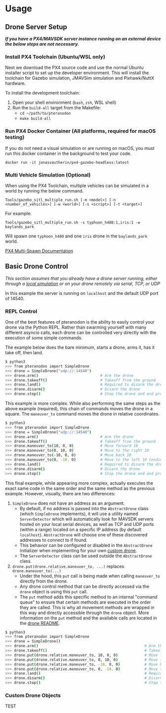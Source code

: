 # Usage
   

## Drone Server Setup

_**If you have a PX4/MAVSDK server instance running on an external device the below steps are not necessary.**_

### Install PX4 Toolchain (Ubuntu/WSL only)

Next we download the PX4 source code and use the normal Ubuntu installer script to set up the developer environment. This will install the toolchain for Gazebo simulation, JMAVSim simulation and Pixhawk/NuttX hardware.

To install the development toolchain:
1. Open your shell environment (`bash`, `zsh`, WSL shell)
2. Run the `build-all` target from the Makefile:
   * `cd ~/path/to/pteranodon`
   * `make build-all`

### Run PX4 Docker Container (All platforms, required for macOS testing)

If you do not need a visual simulation or are running on macOS, you must run this docker container in the background to test your code.

`docker run -it jonasvautherin/px4-gazebo-headless:latest`


### Multi Vehicle Simulation (Optional)

When using the PX4 Toolchain, multiple vehicles can be simulated in a world by running the below command.

`Tools/gazebo_sitl_multiple_run.sh [-m <model>] [-n <number_of_vehicles>] [-w <world>] [-s <script>] [-t <target>]`

For example:

`Tools/gazebo_sitl_multiple_run.sh -s typhoon_h480:1,iris:1 -w baylands_park`

Will spawn one `typhoon_h480` and one `iris` drone in the `baylands_park` world. 

[PX4 Multi-Spawn Documentation](http://docs.px4.io/main/en/simulation/multi_vehicle_simulation_gazebo.html)

## Basic Drone Control

_This section assumes that you already have a drone server running, either through a [local simulation](#Drone-Server-Setup) 
or on your drone remotely via serial, TCP, or UDP_

In this example the server is running on `localhost` and the default UDP port of 14540.

### REPL Control

One of the best features of pteranodon is the ability to easily control your drone via the Python REPL. Rather than
swarming yourself with many different asyncio calls, each drone can be controlled very directly with the execution of some simple commands.

The example below does the bare minimum, starts a drone, arms it, has it take off, then land. 

```bash
$ python3
>>> from pteranodon import SimpleDrone
>>> drone = SimpleDrone("udp://:14540")
>>> drone.arm()                            # Arm the drone
>>> drone.takeoff()                        # Takeoff from the ground
>>> drone.land()                           # Required to disarm the drone
>>> drone.disarm()                         # Disarm the drone
>>> drone.stop()                           # Stop the drone and end program execution
```

This example is more complex. While also performing the same steps as the above example (required), this chain of commands 
moves the drone in a square. The `maneuver_to` command moves the drone in relative coordinates.

```bash
$ python3
>>> from pteranodon import SimpleDrone
>>> drone = SimpleDrone("udp://:14540")
>>> drone.arm()                            # Arm the drone
>>> drone.takeoff()                        # Takeoff from the ground
>>> drone.maneuver_to(10, 0, 0)            # Move forward 10
>>> drone.maneuver_to(0, 10, 0)            # Move to the right 10
>>> drone.maneuver_to(-10, 0, 0)           # Move back 10
>>> drone.maneuver_to(0, -10, 0)           # Move to the left 10 (ending in the start position)
>>> drone.land()                           # Required to disarm the drone
>>> drone.disarm()                         # Disarm the drone
>>> drone.stop()                           # Stop the drone and end program execution
```

This final example, while appearing more complex, actually executes the exact same code in the same order and the same method as the previous example.
However, visually, there are two differences:
1. `SimpleDrone` does not have an address as an argument.
   - By default, if no address is passed into the `AbstractDrone` class (which `SimpleDrone` implements), it will use a
   utility named `ServerDetector` which will automatically look for MAVSDK servers hosted on your local serial devices,
   as well as TCP and UDP ports (within a range) located on a specific IP address (by default `localhost`). `AbstractDrone` will choose
   one of these discovered addresses to connect to if found.
   - This behavior can be configured or disabled in the `AbstractDrone` initializer when implementing for your own
   [custom drone](#Custom-Drone-Objects).
   - The `ServerDetector` class can be used outside the `AbstractDrone` class. 
2. `drone.put(drone.relative.maneuver_to, ...)` replaces `drone.maneuver_to(...)`
   - Under the hood, this `put` call is being made when calling `maneuver_to` directly from the drone.
   - Any drone control method that can be directly accessed via the `drone` object is using this `put` call. 
   - The `put` method adds this specific method to an internal "command queue" to ensure that certain methods are
   executed in the order they are called. This is why all movement methods are wrapped in this way and directly accessible
   through the `drone` object. More information on the `put` method and the available calls are located in the
   [drone README](pteranodon/README.md).

```bash
$ python3
>>> from pteranodon import SimpleDrone
>>> drone = SimpleDrone()
>>> drone.arm()                                                # Arm the drone
>>> drone.takeoff()                                            # Takeoff from the ground
>>> drone.put(drone.relative.maneuver_to, 10, 0, 0)            # Move forward 10
>>> drone.put(drone.relative.maneuver_to, 0, 10, 0)            # Move to the right 10
>>> drone.put(drone.relative.maneuver_to, -10, 0, 0)           # Move back 10
>>> drone.put(drone.relative.maneuver_to, 0, -10, 0)           # Move to the left 10 (ending in the start position)
>>> drone.land()                                               # Required to disarm the drone
>>> drone.disarm()                                             # Disarm the drone
>>> drone.stop()                                               # Stop the drone and end program execution
```

### Custom Drone Objects

TEST